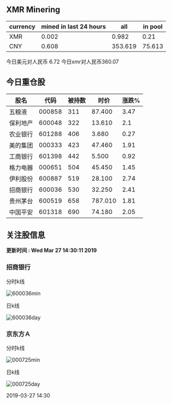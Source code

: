 ## XMR Minering

|currency|mined in last 24 hours|all|in pool|
|---|---|---|---|
|XMR|0.002|0.982|0.21|
|CNY|0.608|353.619|75.613|

今日美元对人民币 6.72	今日xmr对人民币360.07


## 今日重仓股 

|股名|代码|被持数|时价|涨跌%|
|---|---|---|---|---|
|五粮液|000858|311|87.400|3.47|
|保利地产|600048|322|13.610|2.1|
|农业银行|601288|406|3.680|0.27|
|美的集团|000333|423|47.460|1.91|
|工商银行|601398|442|5.500|0.92|
|格力电器|000651|504|45.450|1.45|
|伊利股份|600887|519|28.100|2.74|
|招商银行|600036|530|32.250|2.41|
|贵州茅台|600519|658|787.010|1.81|
|中国平安|601318|690|74.180|2.05|

## 关注股信息
**更新时间 : Wed Mar 27 14:30:11 2019**
### 招商银行 
分时k线

![600036min](http://image.sinajs.cn/newchart/min/n/sh600036.gif)

日k线

![600036day](http://image.sinajs.cn/newchart/daily/n/sh600036.gif)

### 京东方Ａ 
分时k线

![000725min](http://image.sinajs.cn/newchart/min/n/sz000725.gif)

日k线

![000725day](http://image.sinajs.cn/newchart/daily/n/sz000725.gif)

2019-03-27 14:30